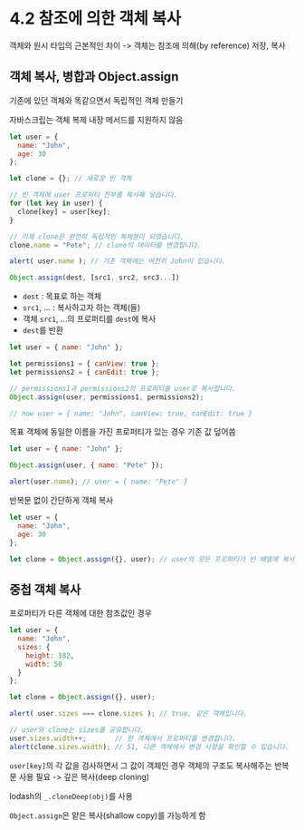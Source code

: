 # 4.2 참조에 의한 객체 복사

객체와 원시 타입의 근본적인 차이 -> 객체는 참조에 의해(by reference) 저장, 복사



## 객체 복사, 병합과 Object.assign

기존에 있던 객체와 똑같으면서 독립적인 객체 만들기

자바스크립는 객체 복제 내장 메서드를 지원하지 않음

```javascript
let user = {
  name: "John",
  age: 30
};

let clone = {}; // 새로운 빈 객체

// 빈 객체에 user 프로퍼티 전부를 복사해 넣습니다.
for (let key in user) {
  clone[key] = user[key];
}

// 이제 clone은 완전히 독립적인 복제본이 되었습니다.
clone.name = "Pete"; // clone의 데이터를 변경합니다.

alert( user.name ); // 기존 객체에는 여전히 John이 있습니다.
```

```javascript
Object.assign(dest, [src1, src2, src3...])
```

- `dest` : 목표로 하는 객체
- `src1`, ... : 복사하고자 하는 객체(들)
- 객체 `src1`, ...의 프로퍼티를 `dest`에 복사
- `dest`를 반환

```javascript
let user = { name: "John" };

let permissions1 = { canView: true };
let permissions2 = { canEdit: true };

// permissions1과 permissions2의 프로퍼티를 user로 복사합니다.
Object.assign(user, permissions1, permissions2);

// now user = { name: "John", canView: true, canEdit: true }
```

목표 객체에 동일한 이름을 가진 프로퍼티가 있는 경우 기존 값 덮어씀

```javascript
let user = { name: "John" };

Object.assign(user, { name: "Pete" });

alert(user.name); // user = { name: "Pete" }
```

반복문 없이 간단하게 객체 복사

```javascript
let user = {
  name: "John",
  age: 30
};

let clone = Object.assign({}, user); // user의 모든 프로퍼티가 빈 배열에 복사되고 변수에 할당
```



## 중첩 객체 복사

프로퍼티가 다른 객체에 대한 참조값인 경우

```javascript
let user = {
  name: "John",
  sizes: {
    height: 182,
    width: 50
  }
};

let clone = Object.assign({}, user);

alert( user.sizes === clone.sizes ); // true, 같은 객체입니다.

// user와 clone는 sizes를 공유합니다.
user.sizes.width++;       // 한 객체에서 프로퍼티를 변경합니다.
alert(clone.sizes.width); // 51, 다른 객체에서 변경 사항을 확인할 수 있습니다.
```

`user[key]`의 각 값을 검사하면서 그 값이 객체인 경우 객체의 구조도 복사해주는 반복문 사용 필요 -> 깊은 복사(deep cloning)

lodash의 `_.cloneDeep(obj)`를 사용

`Object.assign`은 얕은 복사(shallow copy)를 가능하게 함

